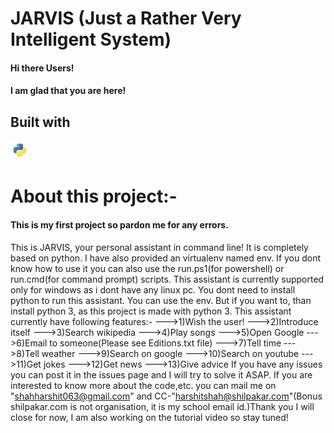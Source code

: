# JARVIS (Just a Rather Very Intelligent System)
#### Hi there Users!
#### I am glad that you are here!
## Built with

<code><img height="30" src="https://raw.githubusercontent.com/github/explore/80688e429a7d4ef2fca1e82350fe8e3517d3494d/topics/python/python.png"></code>

# About this project:-
#### This is my first project so pardon me for any errors.
This is JARVIS, your personal assistant in command line! It is completely based on python. I have also provided an
virtualenv named env. If you dont know how to use it you can also use the run.ps1(for powershell) or run.cmd(for command
prompt) scripts. This assistant is currently supported only for windows as i dont have any linux pc. You dont need to install
python to run this assistant. You can use the env. But if you want to, than install python 3, as this project is made with python 3. 
This assistant currently have following features:- 
--->1)Wish the user! 
--->2)Introduce itself 
--->3)Search wikipedia 
--->4)Play songs 
--->5)Open Google 
--->6)Email to someone(Please see Editions.txt file) 
--->7)Tell time 
--->8)Tell weather 
--->9)Search on google 
--->10)Search on youtube 
--->11)Get jokes 
--->12)Get news 
--->13)Give advice 
If you have any issues you can post it in the issues page and I will try to solve it ASAP. If you are interested to know more
about the code,etc. you can mail me on "shahharshit063@gmail.com" and CC-"harshitshah@shilpakar.com"(Bonus shilpakar.com is not
organisation, it is my school email id.)Thank you I will close for now, I am also working on the tutorial video so stay tuned!
